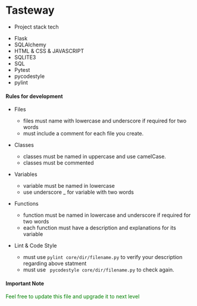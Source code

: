 # Tasteway
 - Project stack tech
 
 * Flask
 * SQLAlchemy
 * HTML & CSS & JAVASCRIPT
 * SQLITE3
 * SQL
 * Pytest
 * pycodestyle
 * pylint

#### Rules for development

* Files
  - files must name with lowercase and underscore if required for two words
  - must include a comment for each file you create.

* Classes
  - classes must be named in uppercase and use camelCase.
  - classes must be commented

* Variables
  - variable must be named in lowercase
  - use underscore _ for variable with two words

* Functions
  - function must be named in lowercase and underscore if required for two words
  - each function must have a description and explanations for its variable 

* Lint & Code Style 
  - must use ``` pylint core/dir/filename.py ``` to verify your description regarding above statment
  - must use ``` pycodestyle core/dir/filename.py``` to check again.


#### Important Note
<p style="color:green">Feel free to update this file and upgrade it to next level</p>